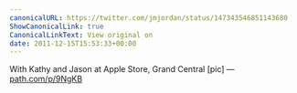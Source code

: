 ```yaml
---
canonicalURL: https://twitter.com/jmjordan/status/147343546851143680
ShowCanonicalLink: true
CanonicalLinkText: View original on
date: 2011-12-15T15:53:33+00:00
---
```

With Kathy and Jason at Apple Store, Grand Central [pic] — [path.com/p/9NgKB](http://path.com/p/9NgKB)